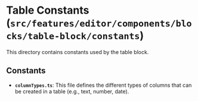 # Table Constants (`src/features/editor/components/blocks/table-block/constants`)

This directory contains constants used by the table block.

## Constants

-   **`columnTypes.ts`**: This file defines the different types of columns that can be created in a table (e.g., text, number, date). 